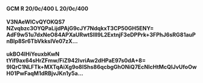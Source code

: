 #### GCM R 20/0c/400 L 20/0c/400
**V3NAeWlCvQYOKQS7**<br/>**NZvqbzc3OYQPaLijdPAjG9cJY7NdqkxT3CP50GH5ENY=**<br/>**AdF9w51u7dxNeO84APXaURwtSIlI9L2ExtnjF3eDPPrk+3FPhJ6sRG81auPnBIp8Sr6TbVkksIVe07zX...**<br/><br/>
**ukBO4IHiYeuxbKwN**<br/>**tYif9ax64sHrZFmw/FiZ942IvriAw2dHPaE97s0dA+8=**<br/>**9IQrC1NLFTk+MXTqAiXg9o8IShs86qcbgGhONiQ7EcNlcHtMcQlJvUfoOwH01PwFaqM1dRBjvJKn1y5a...**